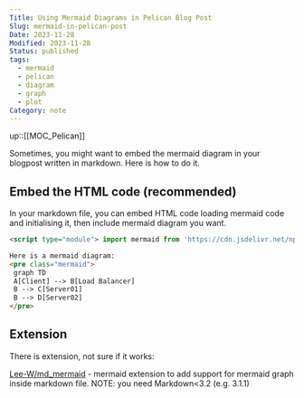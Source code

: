 ```yaml
---
Title: Using Mermaid Diagrams in Pelican Blog Post
Slug: mermaid-in-pelican-post
Date: 2023-11-28
Modified: 2023-11-28
Status: published
tags:
  - mermaid
  - pelican
  - diagram
  - graph
  - plot
Category: note
---
```


up::[[MOC_Pelican]]

Sometimes, you might want to embed the mermaid diagram in your blogpost written in markdown. Here is how to do it.

## Embed the HTML code (recommended)

In your markdown file, you can embed HTML code loading mermaid code and initialising it, then include mermaid diagram you want.

```html
<script type="module"> import mermaid from 'https://cdn.jsdelivr.net/npm/mermaid@10/dist/mermaid.esm.min.mjs'; mermaid.initialize({ startOnLoad: true }); </script>

Here is a mermaid diagram:
<pre class="mermaid">
 graph TD 
 A[Client] --> B[Load Balancer] 
 B --> C[Server01] 
 B --> D[Server02]
</pre>

```

## Extension

There is extension, not sure if it works:

[Lee-W/md\_mermaid](https://github.com/Lee-W/md_mermaid) - mermaid extension to add support for mermaid graph inside markdown file. NOTE: you need Markdown<3.2 (e.g. 3.1.1)
